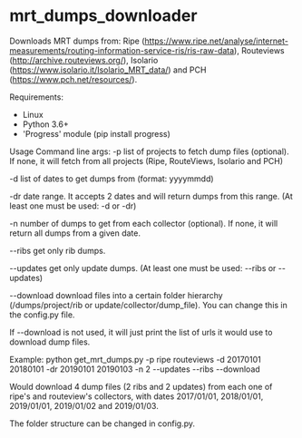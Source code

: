 # mrt_dumps_downloader

Downloads MRT dumps from: 
Ripe (https://www.ripe.net/analyse/internet-measurements/routing-information-service-ris/ris-raw-data), 
Routeviews (http://archive.routeviews.org/), 
Isolario (https://www.isolario.it/Isolario_MRT_data/) and 
PCH (https://www.pch.net/resources/).

Requirements:
 - Linux
 - Python 3.6+
 - 'Progress' module (pip install progress)
 
 Usage
 Command line args:
 -p list of projects to fetch dump files (optional). If none, it will fetch from all projects (Ripe, RouteViews, Isolario and PCH)
 
 -d list of dates to get dumps from (format: yyyymmdd)
 
 -dr date range. It accepts 2 dates and will return dumps from this range. (At least one must be used: -d or -dr)
 
 -n number of dumps to get from each collector (optional). If none, it will return all dumps from a given date.
 
 --ribs get only rib dumps.
 
 --updates get only update dumps. (At least one must be used: --ribs or --updates)
 
 --download download files into a certain folder hierarchy (/dumps/project/rib or update/collector/dump_file). You can change this in the config.py file.
 
 If --download is not used, it will just print the list of urls it would use to download dump files.
 
 Example:
 python get_mrt_dumps.py -p ripe routeviews -d 20170101 20180101 -dr 20190101 20190103 -n 2 --updates --ribs --download
 
 Would download 4 dump files (2 ribs and 2 updates) from each one of ripe's and routeview's collectors, with dates 2017/01/01, 2018/01/01, 2019/01/01, 2019/01/02 and 2019/01/03.
 
 The folder structure can be changed in config.py.
